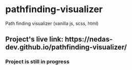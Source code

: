 # pathfinding-visualizer

Path finding visualizer (vanilla js, scss, html)

<h2> Project's live link: https://nedas-dev.github.io/pathfinding-visualizer/
<h3>Project is still in progress</h3>
